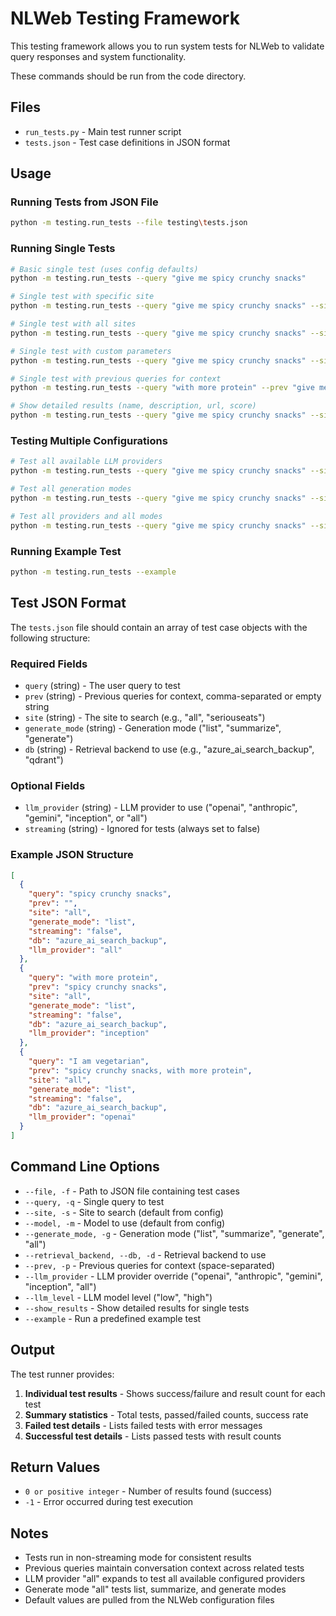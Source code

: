 # NLWeb Testing Framework

This testing framework allows you to run system tests for NLWeb to validate query responses and system functionality. 

These commands should be run from the code directory.  

## Files

- `run_tests.py` - Main test runner script
- `tests.json` - Test case definitions in JSON format

## Usage

### Running Tests from JSON File

```bash
python -m testing.run_tests --file testing\tests.json
```

### Running Single Tests

```bash
# Basic single test (uses config defaults)
python -m testing.run_tests --query "give me spicy crunchy snacks"

# Single test with specific site
python -m testing.run_tests --query "give me spicy crunchy snacks" --site seriouseats

# Single test with all sites
python -m testing.run_tests --query "give me spicy crunchy snacks" --site all

# Single test with custom parameters
python -m testing.run_tests --query "give me spicy crunchy snacks" --site seriouseats --model gpt-4o --generate_mode summarize

# Single test with previous queries for context
python -m testing.run_tests --query "with more protein" --prev "give me spicy crunchy snacks" --site seriouseats

# Show detailed results (name, description, url, score)
python -m testing.run_tests --query "give me spicy crunchy snacks" --site seriouseats --show_results
```

### Testing Multiple Configurations

```bash
# Test all available LLM providers
python -m testing.run_tests --query "give me spicy crunchy snacks" --site seriouseats --llm_provider all

# Test all generation modes
python -m testing.run_tests --query "give me spicy crunchy snacks" --site seriouseats --generate_mode all

# Test all providers and all modes
python -m testing.run_tests --query "give me spicy crunchy snacks" --site seriouseats --llm_provider all --generate_mode all
```

### Running Example Test

```bash
python -m testing.run_tests --example
```

## Test JSON Format

The `tests.json` file should contain an array of test case objects with the following structure:

### Required Fields

- `query` (string) - The user query to test
- `prev` (string) - Previous queries for context, comma-separated or empty string
- `site` (string) - The site to search (e.g., "all", "seriouseats")
- `generate_mode` (string) - Generation mode ("list", "summarize", "generate")
- `db` (string) - Retrieval backend to use (e.g., "azure_ai_search_backup", "qdrant")

### Optional Fields

- `llm_provider` (string) - LLM provider to use ("openai", "anthropic", "gemini", "inception", or "all")
- `streaming` (string) - Ignored for tests (always set to false)

### Example JSON Structure

```json
[
  {
    "query": "spicy crunchy snacks",
    "prev": "",
    "site": "all",
    "generate_mode": "list",
    "streaming": "false",
    "db": "azure_ai_search_backup",
    "llm_provider": "all"
  },
  {
    "query": "with more protein",
    "prev": "spicy crunchy snacks",
    "site": "all", 
    "generate_mode": "list",
    "streaming": "false",
    "db": "azure_ai_search_backup",
    "llm_provider": "inception"
  },
  {
    "query": "I am vegetarian",
    "prev": "spicy crunchy snacks, with more protein",
    "site": "all",
    "generate_mode": "list",
    "streaming": "false",
    "db": "azure_ai_search_backup",
    "llm_provider": "openai"
  }
]
```

## Command Line Options

- `--file, -f` - Path to JSON file containing test cases
- `--query, -q` - Single query to test
- `--site, -s` - Site to search (default from config)
- `--model, -m` - Model to use (default from config)
- `--generate_mode, -g` - Generation mode ("list", "summarize", "generate", "all")
- `--retrieval_backend, --db, -d` - Retrieval backend to use
- `--prev, -p` - Previous queries for context (space-separated)
- `--llm_provider` - LLM provider override ("openai", "anthropic", "gemini", "inception", "all")
- `--llm_level` - LLM model level ("low", "high")
- `--show_results` - Show detailed results for single tests
- `--example` - Run a predefined example test

## Output

The test runner provides:

1. **Individual test results** - Shows success/failure and result count for each test
2. **Summary statistics** - Total tests, passed/failed counts, success rate
3. **Failed test details** - Lists failed tests with error messages
4. **Successful test details** - Lists passed tests with result counts

## Return Values

- `0 or positive integer` - Number of results found (success)
- `-1` - Error occurred during test execution

## Notes

- Tests run in non-streaming mode for consistent results
- Previous queries maintain conversation context across related tests
- LLM provider "all" expands to test all available configured providers
- Generate mode "all" tests list, summarize, and generate modes
- Default values are pulled from the NLWeb configuration files